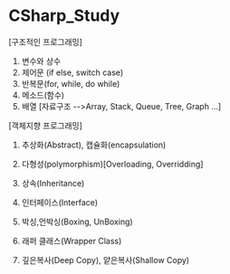 # CSharp_Study

[구조적인 프로그래밍]
1. 변수와 상수
2. 제어문 (if else, switch case)
3. 반복문(for, while, do while)
4. 메소드(함수)
5. 배열 [자료구조 -->Array, Stack, Queue, Tree, Graph ...]

[객체지향 프로그래밍]
1. 추상화(Abstract), 캡슐화(encapsulation)
2. 다형성(polymorphism)[Overloading, Overridding]
3. 상속(Inheritance)
   
4. 인터페이스(Interface)
5. 박싱,언박싱(Boxing, UnBoxing)
6. 래퍼 클래스(Wrapper Class)
7. 깊은복사(Deep Copy), 얕은복사(Shallow Copy)



